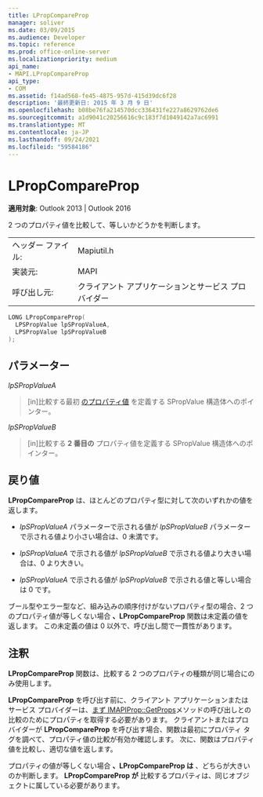 ```yaml
---
title: LPropCompareProp
manager: soliver
ms.date: 03/09/2015
ms.audience: Developer
ms.topic: reference
ms.prod: office-online-server
ms.localizationpriority: medium
api_name:
- MAPI.LPropCompareProp
api_type:
- COM
ms.assetid: f14ad568-fe45-4875-957d-415d39dc6f28
description: '最終更新日: 2015 年 3 月 9 日'
ms.openlocfilehash: b08be76fa214570dcc336431fe227a8629762de6
ms.sourcegitcommit: a1d9041c20256616c9c183f7d1049142a7ac6991
ms.translationtype: MT
ms.contentlocale: ja-JP
ms.lasthandoff: 09/24/2021
ms.locfileid: "59584186"
---
```

# <a name="lpropcompareprop"></a>LPropCompareProp

  
  
**適用対象**: Outlook 2013 | Outlook 2016 
  
2 つのプロパティ値を比較して、等しいかどうかを判断します。 
  
|||
|:-----|:-----|
|ヘッダー ファイル:  <br/> |Mapiutil.h  <br/> |
|実装元:  <br/> |MAPI  <br/> |
|呼び出し元:  <br/> |クライアント アプリケーションとサービス プロバイダー  <br/> |
   
```cpp
LONG LPropCompareProp(
  LPSPropValue lpSPropValueA,
  LPSPropValue lpSPropValueB
);
```

## <a name="parameters"></a>パラメーター

 _lpSPropValueA_
  
> [in]比較する最初 [のプロパティ値](spropvalue.md) を定義する SPropValue 構造体へのポインター。 
    
 _lpSPropValueB_
  
> [in]比較する **2 番目の** プロパティ値を定義する SPropValue 構造体へのポインター。 
    
## <a name="return-value"></a>戻り値

 **LPropCompareProp** は、ほとんどのプロパティ型に対して次のいずれかの値を返します。 
  
- _lpSPropValueA_ パラメーターで示される値が _lpSPropValueB_ パラメーターで示される値より小さい場合は、0 未満です。 
    
- _lpSPropValueA_ で示される値が _lpSPropValueB_ で示される値より大きい場合は、0 より大きい。
    
- _lpSPropValueA_ で示される値が _lpSPropValueB_ で示される値と等しい場合は 0 です。 
    
ブール型やエラー型など、組み込みの順序付けがないプロパティ型の場合、2 つのプロパティ値が等しくない場合 **、LPropCompareProp** 関数は未定義の値を返します。 この未定義の値は 0 以外で、呼び出し間で一貫性があります。 
  
## <a name="remarks"></a>注釈

**LPropCompareProp** 関数は、比較する 2 つのプロパティの種類が同じ場合にのみ使用します。 
  
**LPropCompareProp** を呼び出す前に、クライアント アプリケーションまたはサービス プロバイダーは、[まず IMAPIProp::GetProps](imapiprop-getprops.md)メソッドの呼び出しとの比較のためにプロパティを取得する必要があります。 クライアントまたはプロバイダーが **LPropCompareProp** を呼び出す場合、関数は最初にプロパティ タグを調べて、プロパティ値の比較が有効か確認します。 次に、関数はプロパティ値を比較し、適切な値を返します。 
  
プロパティの値が等しくない場合 **、LPropCompareProp は** 、どちらが大きいのか判断します。 **LPropCompareProp が** 比較するプロパティは、同じオブジェクトに属している必要があります。 
  

